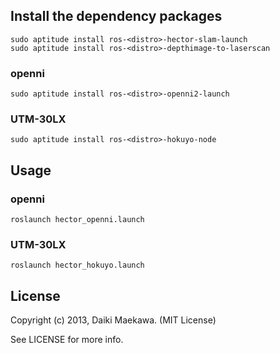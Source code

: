 ## Install the dependency packages


    sudo aptitude install ros-<distro>-hector-slam-launch
    sudo aptitude install ros-<distro>-depthimage-to-laserscan

### openni

    sudo aptitude install ros-<distro>-openni2-launch
    
### UTM-30LX

    sudo aptitude install ros-<distro>-hokuyo-node

## Usage

### openni

    roslaunch hector_openni.launch
    
### UTM-30LX

    roslaunch hector_hokuyo.launch

## License

Copyright (c) 2013, Daiki Maekawa. (MIT License)

See LICENSE for more info.
